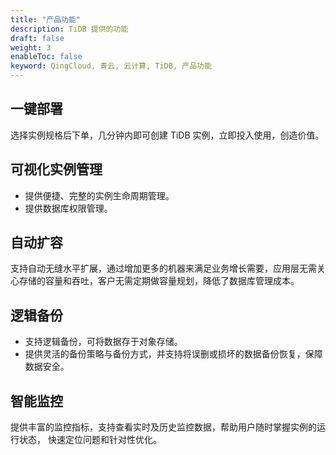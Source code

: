 ```yaml
---
title: "产品功能"
description: TiDB 提供的功能
draft: false
weight: 3
enableToc: false
keyword: QingCloud, 青云, 云计算, TiDB, 产品功能
---
```


## 一键部署

选择实例规格后下单，几分钟内即可创建 TiDB 实例，立即投入使用，创造价值。

## 可视化实例管理

- 提供便捷、完整的实例生命周期管理。
- 提供数据库权限管理。

## 自动扩容

支持自动无缝水平扩展，通过增加更多的机器来满足业务增长需要，应用层无需关心存储的容量和吞吐，客户无需定期做容量规划，降低了数据库管理成本。 

## 逻辑备份

- 支持逻辑备份，可将数据存于对象存储。
- 提供灵活的备份策略与备份方式，并支持将误删或损坏的数据备份恢复，保障数据安全。

## 智能监控

提供丰富的监控指标，支持查看实时及历史监控数据，帮助用户随时掌握实例的运行状态， 快速定位问题和针对性优化。

